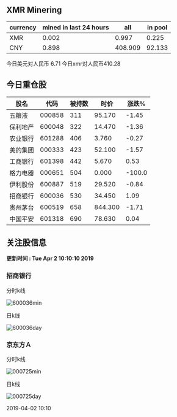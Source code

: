 ## XMR Minering

|currency|mined in last 24 hours|all|in pool|
|---|---|---|---|
|XMR|0.002|0.997|0.225|
|CNY|0.898|408.909|92.133|

今日美元对人民币 6.71	今日xmr对人民币410.28


## 今日重仓股 

|股名|代码|被持数|时价|涨跌%|
|---|---|---|---|---|
|五粮液|000858|311|95.170|-1.45|
|保利地产|600048|322|14.470|-1.36|
|农业银行|601288|406|3.760|-0.27|
|美的集团|000333|423|52.100|-1.57|
|工商银行|601398|442|5.670|0.53|
|格力电器|000651|504|0.000|-100.0|
|伊利股份|600887|519|29.520|-0.84|
|招商银行|600036|530|34.450|1.09|
|贵州茅台|600519|658|844.300|-1.71|
|中国平安|601318|690|78.630|0.04|

## 关注股信息
**更新时间 : Tue Apr  2 10:10:10 2019**
### 招商银行 
分时k线

![600036min](http://image.sinajs.cn/newchart/min/n/sh600036.gif)

日k线

![600036day](http://image.sinajs.cn/newchart/daily/n/sh600036.gif)

### 京东方Ａ 
分时k线

![000725min](http://image.sinajs.cn/newchart/min/n/sz000725.gif)

日k线

![000725day](http://image.sinajs.cn/newchart/daily/n/sz000725.gif)

2019-04-02 10:10